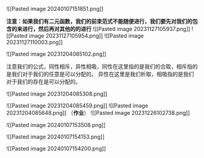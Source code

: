 ![[Pasted image 20240107151851.png]]

**注意：如果我们有二元函数，我们的前束范式不能随便进行，我们要先对我们的包含的来进行，然后再对其他的的进行**
![[Pasted image 20231127105937.png]]
![[Pasted image 20231127105954.png]]
![[Pasted image 20231127110003.png]]

![[Pasted image 20231204085102.png]]

注意我们的公式，同性相斥，异性相吸，同性在这里指的是我们的合取，相斥指的是我们对于我们的任意是可以分配的。
异性在这里是我们析取，相吸指的是我们对于我们的存在是可以分配的。

![[Pasted image 20231204085308.png]]


![[Pasted image 20231204085459.png]]
![[Pasted image 20231204085648.png]]
（**作业**）
![[Pasted image 20231226102738.png]]

![[Pasted image 20240107153508.png]]

![[Pasted image 20240107154153.png]]

![[Pasted image 20240107154200.png]]

